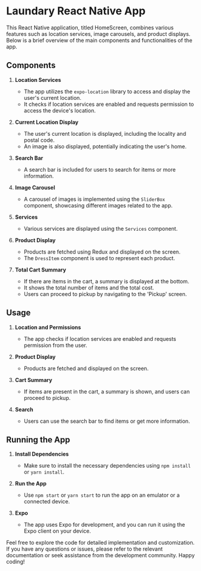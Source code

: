 # Laundary React Native App

This React Native application, titled HomeScreen, combines various features such as location services, image carousels, and product displays. Below is a brief overview of the main components and functionalities of the app.

## Components

1. **Location Services**
   - The app utilizes the `expo-location` library to access and display the user's current location.
   - It checks if location services are enabled and requests permission to access the device's location.

2. **Current Location Display**
   - The user's current location is displayed, including the locality and postal code.
   - An image is also displayed, potentially indicating the user's home.

3. **Search Bar**
   - A search bar is included for users to search for items or more information.

4. **Image Carousel**
   - A carousel of images is implemented using the `SliderBox` component, showcasing different images related to the app.

5. **Services**
   - Various services are displayed using the `Services` component.

6. **Product Display**
   - Products are fetched using Redux and displayed on the screen.
   - The `DressItem` component is used to represent each product.

7. **Total Cart Summary**
   - If there are items in the cart, a summary is displayed at the bottom.
   - It shows the total number of items and the total cost.
   - Users can proceed to pickup by navigating to the 'Pickup' screen.

## Usage

1. **Location and Permissions**
   - The app checks if location services are enabled and requests permission from the user.

2. **Product Display**
   - Products are fetched and displayed on the screen.

3. **Cart Summary**
   - If items are present in the cart, a summary is shown, and users can proceed to pickup.

4. **Search**
   - Users can use the search bar to find items or get more information.

## Running the App

1. **Install Dependencies**
   - Make sure to install the necessary dependencies using `npm install` or `yarn install`.

2. **Run the App**
   - Use `npm start` or `yarn start` to run the app on an emulator or a connected device.

3. **Expo**
   - The app uses Expo for development, and you can run it using the Expo client on your device.

Feel free to explore the code for detailed implementation and customization. If you have any questions or issues, please refer to the relevant documentation or seek assistance from the development community. Happy coding!
